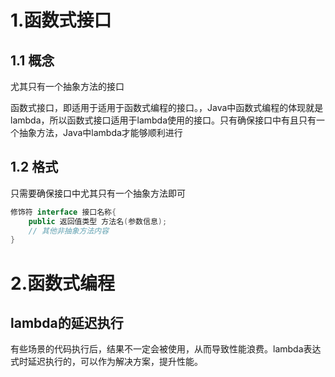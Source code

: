# 1.函数式接口

## 1.1 概念

尤其只有一个抽象方法的接口

函数式接口，即适用于适用于函数式编程的接口。，Java中函数式编程的体现就是lambda，所以函数式接口适用于lambda使用的接口。只有确保接口中有且只有一个抽象方法，Java中lambda才能够顺利进行

## 1.2 格式

只需要确保接口中尤其只有一个抽象方法即可

```java
修饰符 interface 接口名称{
	public 返回值类型 方法名(参数信息);
    // 其他非抽象方法内容
}
```

# 2.函数式编程

## lambda的延迟执行

有些场景的代码执行后，结果不一定会被使用，从而导致性能浪费。lambda表达式时延迟执行的，可以作为解决方案，提升性能。